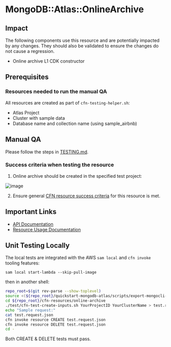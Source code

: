 # MongoDB::Atlas::OnlineArchive

## Impact 
The following components use this resource and are potentially impacted by any changes. They should also be validated to ensure the changes do not cause a regression.
 - Online archive L1 CDK constructor


## Prerequisites 
### Resources needed to run the manual QA
All resources are created as part of `cfn-testing-helper.sh`:

- Atlas Project
- Cluster with sample data
- Database name and collection name (using sample_airbnb)

## Manual QA
Please follow the steps in [TESTING.md](../../../TESTING.md.md).


### Success criteria when testing the resource
1. Online archive should be created in the specified test project:

  ![image](https://user-images.githubusercontent.com/122359335/227655088-8c1d44d3-da02-4413-af2a-5d814ab113a8.png)

2. Ensure general [CFN resource success criteria](../../../TESTING.md#success-criteria-when-testing-the-resource) for this resource is met.


## Important Links
- [API Documentation](https://www.mongodb.com/docs/atlas/reference/api-resources-spec/#tag/Online-Archive)
- [Resource Usage Documentation](https://www.mongodb.com/docs/atlas/online-archive/connect-to-online-archive/)

## Unit Testing Locally

The local tests are integrated with the AWS `sam local` and `cfn invoke` tooling features:

```
sam local start-lambda --skip-pull-image
```
then in another shell:
```bash
repo_root=$(git rev-parse --show-toplevel)
source <(${repo_root}/quickstart-mongodb-atlas/scripts/export-mongocli-config.py)
cd ${repo_root}/cfn-resources/online-archive
./test/cfn-test-create-inputs.sh YourProjectID YourClusterName > test.request.json 
echo "Sample request:"
cat test.request.json
cfn invoke resource CREATE test.request.json 
cfn invoke resource DELETE test.request.json 
cd -
```

Both CREATE & DELETE tests must pass.